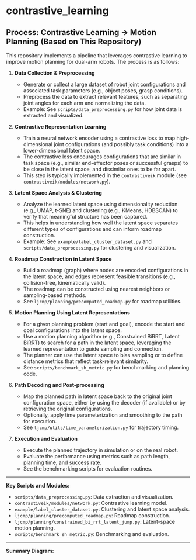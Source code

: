 # contrastive_learning

## Process: Contrastive Learning → Motion Planning (Based on This Repository)

This repository implements a pipeline that leverages contrastive learning to improve motion planning for dual-arm robots. The process is as follows:

1. **Data Collection & Preprocessing**
   - Generate or collect a large dataset of robot joint configurations and associated task parameters (e.g., object poses, grasp conditions).
   - Preprocess the data to extract relevant features, such as separating joint angles for each arm and normalizing the data.
   - Example: See `scripts/data_preprocessing.py` for how joint data is extracted and visualized.

2. **Contrastive Representation Learning**
   - Train a neural network encoder using a contrastive loss to map high-dimensional joint configurations (and possibly task conditions) into a lower-dimensional latent space.
   - The contrastive loss encourages configurations that are similar in task space (e.g., similar end-effector poses or successful grasps) to be close in the latent space, and dissimilar ones to be far apart.
   - This step is typically implemented in the `contrastiveik` module (see `contrastiveik/modules/network.py`).

3. **Latent Space Analysis & Clustering**
   - Analyze the learned latent space using dimensionality reduction (e.g., UMAP, t-SNE) and clustering (e.g., KMeans, HDBSCAN) to verify that meaningful structure has been captured.
   - This helps in understanding how well the latent space separates different types of configurations and can inform roadmap construction.
   - Example: See `example/label_cluster_dataset.py` and `scripts/data_preprocessing.py` for clustering and visualization.

4. **Roadmap Construction in Latent Space**
   - Build a roadmap (graph) where nodes are encoded configurations in the latent space, and edges represent feasible transitions (e.g., collision-free, kinematically valid).
   - The roadmap can be constructed using nearest neighbors or sampling-based methods.
   - See `ljcmp/planning/precomputed_roadmap.py` for roadmap utilities.

5. **Motion Planning Using Latent Representations**
   - For a given planning problem (start and goal), encode the start and goal configurations into the latent space.
   - Use a motion planning algorithm (e.g., Constrained BiRRT, Latent BiRRT) to search for a path in the latent space, leveraging the learned representation to guide sampling and connection.
   - The planner can use the latent space to bias sampling or to define distance metrics that reflect task-relevant similarity.
   - See `scripts/benchmark_sh_metric.py` for benchmarking and planning code.

6. **Path Decoding and Post-processing**
   - Map the planned path in latent space back to the original joint configuration space, either by using the decoder (if available) or by retrieving the original configurations.
   - Optionally, apply time parameterization and smoothing to the path for execution.
   - See `ljcmp/utils/time_parameterization.py` for trajectory timing.

7. **Execution and Evaluation**
   - Execute the planned trajectory in simulation or on the real robot.
   - Evaluate the performance using metrics such as path length, planning time, and success rate.
   - See the benchmarking scripts for evaluation routines.

---

**Key Scripts and Modules:**
- `scripts/data_preprocessing.py`: Data extraction and visualization.
- `contrastiveik/modules/network.py`: Contrastive learning model.
- `example/label_cluster_dataset.py`: Clustering and latent space analysis.
- `ljcmp/planning/precomputed_roadmap.py`: Roadmap construction.
- `ljcmp/planning/constrained_bi_rrt_latent_jump.py`: Latent-space motion planning.
- `scripts/benchmark_sh_metric.py`: Benchmarking and evaluation.

---

**Summary Diagram:**

